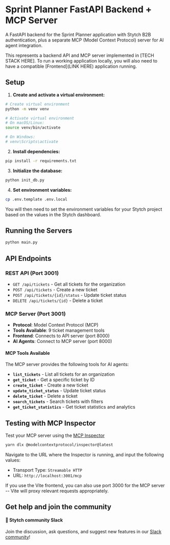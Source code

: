 # Sprint Planner FastAPI Backend + MCP Server

A FastAPI backend for the Sprint Planner application with Stytch B2B authentication, plus a separate MCP (Model Context Protocol) server for AI agent integration.

This represents a backend API and MCP server implemented in [TECH STACK HERE]. To run a working application locally, you will also need to have a compatible [Frontend](LINK HERE) application running.

## Setup

1. **Create and activate a virtual environment:**

```bash
# Create virtual environment
python -m venv venv

# Activate virtual environment
# On macOS/Linux:
source venv/bin/activate

# On Windows:
# venv\Scripts\activate
```

2. **Install dependencies:**

```bash
pip install -r requirements.txt
```

3. **Initialize the database:**

```bash
python init_db.py
```

4. **Set environment variables:**

```bash
cp .env.template .env.local
```

You will then need to set the environment variables for your Stytch project based on the values in the Stytch dashboard.

## Running the Servers

```bash
python main.py
```

## API Endpoints

### REST API (Port 3001)

- `GET /api/tickets` - Get all tickets for the organization
- `POST /api/tickets` - Create a new ticket
- `POST /api/tickets/{id}/status` - Update ticket status
- `DELETE /api/tickets/{id}` - Delete a ticket

### MCP Server (Port 3001)

- **Protocol**: Model Context Protocol (MCP)
- **Tools Available**: 9 ticket management tools
- **Frontend**: Connects to API server (port 8000)
- **AI Agents**: Connect to MCP server (port 8000)

#### MCP Tools Available

The MCP server provides the following tools for AI agents:

- **`list_tickets`** - List all tickets for an organization
- **`get_ticket`** - Get a specific ticket by ID
- **`create_ticket`** - Create a new ticket
- **`update_ticket_status`** - Update ticket status
- **`delete_ticket`** - Delete a ticket
- **`search_tickets`** - Search tickets with filters
- **`get_ticket_statistics`** - Get ticket statistics and analytics

## Testing with MCP Inspector

Test your MCP server using the [MCP Inspector](https://modelcontextprotocol.io/docs/tools/inspector)

```bash
yarn dlx @modelcontextprotocol/inspector@latest
```

Navigate to the URL where the Inspector is running, and input the following values:

- Transport Type: `Streamable HTTP`
- URL: `http://localhost:3001/mcp`

If you use the Vite frontend, you can also use port 3000 for the MCP server -- Vite will proxy relevant requests appropriately.

## Get help and join the community

#### :speech_balloon: Stytch community Slack

Join the discussion, ask questions, and suggest new features in our [Slack community](https://stytch.com/docs/resources/support/overview)!

